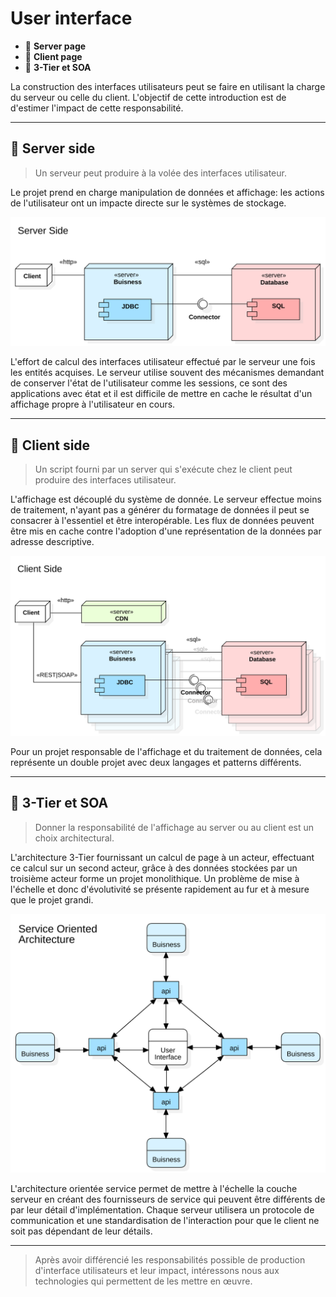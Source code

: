 # User interface

*  🔖 **Server page**
*  🔖 **Client page**
*  🔖 **3-Tier et SOA**

La construction des interfaces utilisateurs peut se faire en utilisant la charge du serveur ou celle du client. L'objectif de cette introduction est de d'estimer l'impact de cette responsabilité.

___

## 📑 Server side

> Un serveur peut produire à la volée des interfaces utilisateur. 

Le projet prend en charge manipulation de données et affichage: les actions de l'utilisateur ont un impacte directe sur le systèmes de stockage.

![image](https://raw.githubusercontent.com/seeren-training/Front-End/master/wiki/resources/svg/User-Interface!Server-Side!Server-Side_1.svg)

L'effort de calcul des interfaces utilisateur effectué par le serveur une fois les entités acquises. Le serveur utilise souvent des mécanismes demandant de conserver l'état de l'utilisateur comme les sessions, ce sont des applications avec état et il est difficile de mettre en cache le résultat d'un affichage propre à l'utilisateur en cours.

___

## 📑 Client side

> Un script fourni par un server qui s'exécute chez le client peut produire des interfaces utilisateur. 

L'affichage est découplé du système de donnée. Le serveur effectue moins de traitement, n'ayant pas a générer du formatage de données il peut se consacrer à l'essentiel et être interopérable. Les flux de données peuvent être mis en cache contre l'adoption d'une représentation de la données par adresse descriptive.

![image](https://raw.githubusercontent.com/seeren-training/Front-End/master/wiki/resources/svg/User-Interface!Client-Side!Client-Side_0.svg)

Pour un projet responsable de l'affichage et du traitement de données, cela représente un double projet avec deux langages et patterns différents.

___

## 📑 3-Tier et SOA

> Donner la responsabilité de l'affichage au server ou au client est un choix architectural.

L'architecture 3-Tier fournissant un calcul de page à un acteur, effectuant ce calcul sur un second acteur, grâce à des données stockées par un troisième acteur forme un projet monolithique. Un problème de mise à l'échelle et donc d'évolutivité se présente rapidement au fur et à mesure que le projet grandi.

![image](https://raw.githubusercontent.com/seeren-training/Front-End/master/wiki/resources/svg/User-Interface!SOA!SOA_2.svg)

L'architecture orientée service permet de mettre à l'échelle la couche serveur en créant des fournisseurs de service qui peuvent être différents de par leur détail d'implémentation. Chaque serveur utilisera un protocole de communication et une standardisation de l'interaction pour que le client ne soit pas dépendant de leur détails.

___

> Après avoir différencié les responsabilités possible de production d'interface utilisateurs et leur impact, intéressons nous aux technologies qui permettent de les mettre en œuvre.